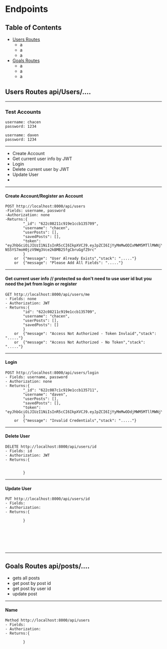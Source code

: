 # Endpoints

## Table of Contents
* [Users Routes](#user-routes)
  - a
  - a
  - a
* [Goals Routes](#goals-routes)
  - a
  - a
  - a



## Users Routes api/Users/.... 

---------------------------------------------------------------------

###	Test Accounts
	username: chacen
	password: 1234

	username: daven
	password: 1234
	
---------------------------------------------------------------------

- Create Account
- Get current user info by JWT
- Login
- Delete current user by JWT
- Update User
- 

---------------------------------------------------------------------

#### Create Account/Register an Account
	POST http://localhost:8000/api/users
	-Fields: username, password 
	-Authorization: none
	-Returns:{
			"_id": "622c08211c919e1ccb135709",
			"username": "chacen",
			"userPosts": [],
			"savedPosts": [],
			"token": "eyJhbGciOiJIUzI1NiIsInR5cCI6IkpXVCJ9.eyJpZCI6IjYyMmMwODIxMWM5MTllMWNjYjEzNTcwOSIsImlhdCI6MTY0NzA1MjgzMywiZXhwIjoxNjQ5NjQ0ODMzfQ.o5-NS5YS7moH0jzV9Wg3Vce2kBMB25fgCbruGgfZ9rc"
			}
	  	or	{"message": "User Already Exists","stack": "....."}			
	  	or	{"message": "Please Add All Fields": "....."}			

---------------------------------------------------------------------
#### Get current user info  // protected so don't need to use user id but you need the jwt from login or register
	GET http://localhost:8000/api/users/me
	- Fields: none
	- Authorization: JWT
	- Returns:{
			"id": "622c08211c919e1ccb135709",
			"username": "chacen",
			"userPosts": [],
			"savedPosts": []
			}
		or  {"message": "Access Not Authorized - Token Invlaid","stack": "....."}	
		or  {"message": "Access Not Authorized - No Token","stack": "....."}	

----------------------------------------------------------------
#### Login
	POST http://localhost:8000/api/users/login
	- Fields: username, password 
	- Authorization: none
	- Returns:{
			"_id": "622c087c1c919e1ccb135711",
			"username": "daven",
			"userPosts": [],
			"savedPosts": [],
			"token": "eyJhbGciOiJIUzI1NiIsInR5cCI6IkpXVCJ9.eyJpZCI6IjYyMmMwODdjMWM5MTllMWNjYjEzNTcxMSIsImlhdCI6MTY0NzA1NTYzOSwiZXhwIjoxNjQ5NjQ3NjM5fQ.Sdg1j2lxoQVUuwCfG9_QkwIJT_AyXgee83O36ZJArX4"
			}
		or  {"message": "Invalid Credentials","stack": "....."}	
			
----------------------------------------------------------------
#### Delete User
	DELETE http://localhost:8000/api/users/id
	- Fields: id
	- Authorization: JWT 
	- Returns:{


			}
----------------------------------------------------------------
#### Update User
	PUT http://localhost:8000/api/users/id
	- Fields:  
	- Authorization: 
	- Returns:{

			}





<br/><br/>
<br/><br/>

----------------------------------------------------------------

## Goals Routes api/posts/....

- gets all posts
- get post by post id
- get post by user id
- update post 


----------------------------------------------------------------
#### Name
	Method http://localhost:8000/api/users
	- Fields:  
	- Authorization: 
	- Returns:{

			}